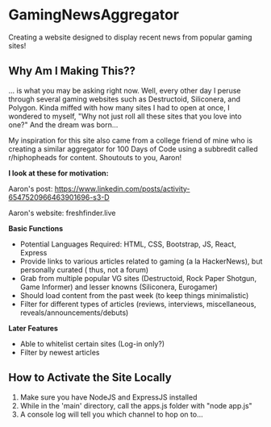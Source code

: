 # GamingNewsAggregator
Creating a website designed to display recent news from popular gaming sites!

## Why Am I Making This??
... is what you may be asking right now. Well, every other day I peruse through several gaming websites such as Destructoid, Siliconera, and Polygon. Kinda miffed with how many sites I had to open at once, I wondered to myself, "Why not just roll all these sites that you love into one?" And the dream was born...

My inspiration for this site also came from a college friend of mine who is creating a similar aggregator for 100 Days of Code using a subbredit called r/hiphopheads for content. Shoutouts to you, Aaron!

**I look at these for motivation:**

Aaron's post: https://www.linkedin.com/posts/activity-6547520966463901696-s3-D

Aaron's website: freshfinder.live

**Basic Functions**
* Potential Languages Required: HTML, CSS, Bootstrap, JS, React, Express
* Provide links to various articles related to gaming (a la HackerNews), but personally curated ( thus, not a forum)
* Grab from multiple popular VG sites (Destructoid, Rock Paper Shotgun, Game Informer) and lesser knowns (Siliconera, Eurogamer)
* Should load content from the past week (to keep things minimalistic)
* Filter for different types of articles (reviews, interviews, miscellaneous, reveals/announcements/debuts)

**Later Features**
* Able to whitelist certain sites (Log-in only?)
* Filter by newest articles

## How to Activate the Site Locally
1. Make sure you have NodeJS and ExpressJS installed
2. While in the 'main' directory, call the apps.js folder with "node app.js"
3. A console log will tell you which channel to hop on to...